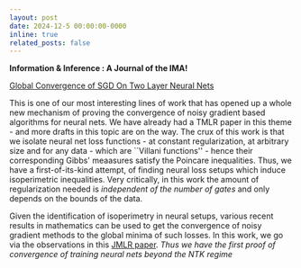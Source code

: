 ```yaml
---
layout: post
date: 2024-12-5 00:00:00-0000
inline: true
related_posts: false
---
```


<b>Information & Inference : A Journal of the IMA!</b>

[Global Convergence of SGD On Two Layer Neural Nets](https://arxiv.org/pdf/2210.11452)

This is one of our most interesting lines of work that has opened up a whole new mechanism of proving the convergence of noisy gradient based algorithms for neural nets. We have already had a TMLR paper in this theme - and more drafts in this topic are on the way. 
The crux of this work is that we isolate neural net loss functions - at constant regularization, at arbitrary size and for any data - which are ``Villani functions'' - hence their corresponding Gibbs' meaasures satisfy the Poincare inequalities. Thus, we have a first-of-its-kind attempt, of finding neural loss setups which induce isoperimetric inequalities. Very critically, in this work the amount of regularization needed is *independent of the number of gates* and only depends on the bounds of the data.

Given the identification of isoperimetry in neural setups, various recent results in mathematics can be used to get the convergence of noisy gradient methods to the global minima of such losses. In this work, we go via the observations in this [JMLR paper](https://jmlr.org/papers/v24/20-364.html). *Thus we have the first proof of convergence of training neural nets beyond the NTK regime*
